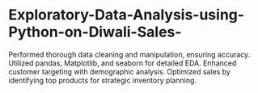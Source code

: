 # Exploratory-Data-Analysis-using-Python-on-Diwali-Sales-
Performed thorough data cleaning and manipulation, ensuring accuracy. Utilized pandas, Matplotlib, and seaborn for detailed EDA. Enhanced customer targeting with demographic analysis. Optimized sales by identifying top products for strategic inventory planning.

